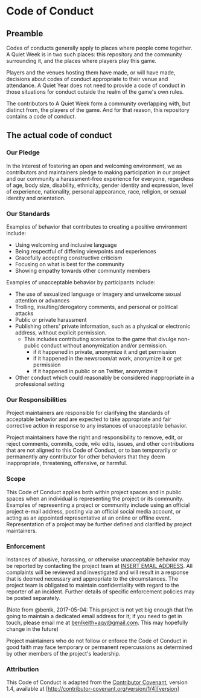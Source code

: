 # Code of Conduct

## Preamble

Codes of conducts generally apply to places where people come together. A Quiet Week is in two such places: this repository and the community surrounding it, and the places where players play this game.

Players and the venues hosting them have made, or will have made, decisions about codes of conduct appropriate to their venue and attendance. A Quiet Year does not need to provide a code of conduct in those situations for conduct outside the realm of the game's own rules.

The contributors to A Quiet Week form a community overlapping with, but distinct from, the players of the game. And for that reason, this repository contains a code of conduct.

## The actual code of conduct

### Our Pledge

In the interest of fostering an open and welcoming environment, we as
contributors and maintainers pledge to making participation in our project and
our community a harassment-free experience for everyone, regardless of age, body
size, disability, ethnicity, gender identity and expression, level of experience,
nationality, personal appearance, race, religion, or sexual identity and
orientation.

### Our Standards

Examples of behavior that contributes to creating a positive environment
include:

* Using welcoming and inclusive language
* Being respectful of differing viewpoints and experiences
* Gracefully accepting constructive criticism
* Focusing on what is best for the community
* Showing empathy towards other community members

Examples of unacceptable behavior by participants include:

* The use of sexualized language or imagery and unwelcome sexual attention or
advances
* Trolling, insulting/derogatory comments, and personal or political attacks
* Public or private harassment
* Publishing others' private information, such as a physical or electronic
  address, without explicit permission. 
	- This includes contributing scenarios to the game that divulge non-public conduct without anonymization and/or permission.
		- if it happened in private, anonymize it and get permission
		- if it happened in the newsroom/at work, anonymize it or get permission
		- if it happened in public or on Twitter, anonymize it
* Other conduct which could reasonably be considered inappropriate in a
  professional setting

### Our Responsibilities

Project maintainers are responsible for clarifying the standards of acceptable
behavior and are expected to take appropriate and fair corrective action in
response to any instances of unacceptable behavior.

Project maintainers have the right and responsibility to remove, edit, or
reject comments, commits, code, wiki edits, issues, and other contributions
that are not aligned to this Code of Conduct, or to ban temporarily or
permanently any contributor for other behaviors that they deem inappropriate,
threatening, offensive, or harmful.

### Scope

This Code of Conduct applies both within project spaces and in public spaces
when an individual is representing the project or its community. Examples of
representing a project or community include using an official project e-mail
address, posting via an official social media account, or acting as an appointed
representative at an online or offline event. Representation of a project may be
further defined and clarified by project maintainers.

### Enforcement

Instances of abusive, harassing, or otherwise unacceptable behavior may be
reported by contacting the project team at [INSERT EMAIL ADDRESS][INSERT EMAIL ADDRESS]. All
complaints will be reviewed and investigated and will result in a response that
is deemed necessary and appropriate to the circumstances. The project team is
obligated to maintain confidentiality with regard to the reporter of an incident.
Further details of specific enforcement policies may be posted separately.

(Note from @benlk, 2017-05-04: This project is not yet big enough that I'm going
to maintain a dedicated email address for it; if you need to get in touch,
please email me at benlkeith+aqy@gmail.com. This may hopefully change in the future)

Project maintainers who do not follow or enforce the Code of Conduct in good
faith may face temporary or permanent repercussions as determined by other
members of the project's leadership.

### Attribution

This Code of Conduct is adapted from the [Contributor Covenant][homepage], version 1.4,
available at [http://contributor-covenant.org/version/1/4][version]

[homepage]: http://contributor-covenant.org
[version]: http://contributor-covenant.org/version/1/4/
[INSERT EMAIL ADDRESS]: mailto:benlkeith+aqy@gmail.com

